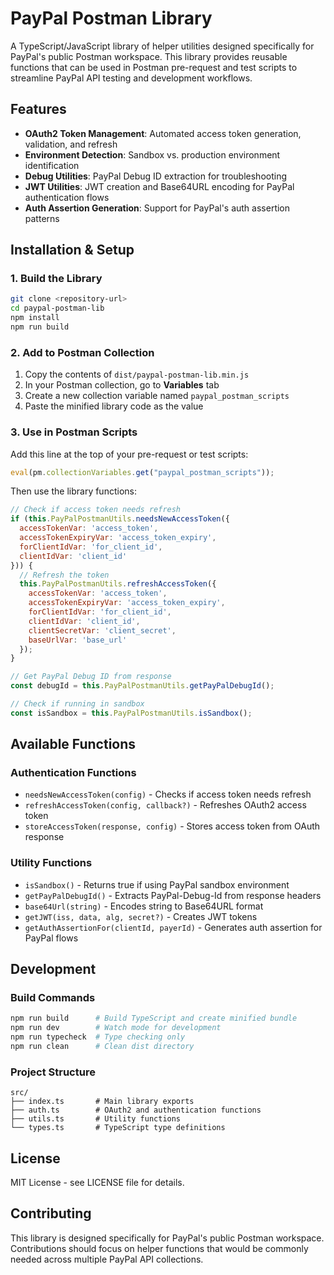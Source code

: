 # PayPal Postman Library

A TypeScript/JavaScript library of helper utilities designed specifically for PayPal's public Postman workspace. This library provides reusable functions that can be used in Postman pre-request and test scripts to streamline PayPal API testing and development workflows.

## Features

- **OAuth2 Token Management**: Automated access token generation, validation, and refresh
- **Environment Detection**: Sandbox vs. production environment identification
- **Debug Utilities**: PayPal Debug ID extraction for troubleshooting
- **JWT Utilities**: JWT creation and Base64URL encoding for PayPal authentication flows
- **Auth Assertion Generation**: Support for PayPal's auth assertion patterns

## Installation & Setup

### 1. Build the Library

```bash
git clone <repository-url>
cd paypal-postman-lib
npm install
npm run build
```

### 2. Add to Postman Collection

1. Copy the contents of `dist/paypal-postman-lib.min.js`
2. In your Postman collection, go to **Variables** tab
3. Create a new collection variable named `paypal_postman_scripts`
4. Paste the minified library code as the value

### 3. Use in Postman Scripts

Add this line at the top of your pre-request or test scripts:

```javascript
eval(pm.collectionVariables.get("paypal_postman_scripts"));
```

Then use the library functions:

```javascript
// Check if access token needs refresh
if (this.PayPalPostmanUtils.needsNewAccessToken({
  accessTokenVar: 'access_token',
  accessTokenExpiryVar: 'access_token_expiry', 
  forClientIdVar: 'for_client_id',
  clientIdVar: 'client_id'
})) {
  // Refresh the token
  this.PayPalPostmanUtils.refreshAccessToken({
    accessTokenVar: 'access_token',
    accessTokenExpiryVar: 'access_token_expiry',
    forClientIdVar: 'for_client_id', 
    clientIdVar: 'client_id',
    clientSecretVar: 'client_secret',
    baseUrlVar: 'base_url'
  });
}

// Get PayPal Debug ID from response
const debugId = this.PayPalPostmanUtils.getPayPalDebugId();

// Check if running in sandbox
const isSandbox = this.PayPalPostmanUtils.isSandbox();
```

## Available Functions

### Authentication Functions

- `needsNewAccessToken(config)` - Checks if access token needs refresh
- `refreshAccessToken(config, callback?)` - Refreshes OAuth2 access token
- `storeAccessToken(response, config)` - Stores access token from OAuth response

### Utility Functions

- `isSandbox()` - Returns true if using PayPal sandbox environment
- `getPayPalDebugId()` - Extracts PayPal-Debug-Id from response headers
- `base64Url(string)` - Encodes string to Base64URL format
- `getJWT(iss, data, alg, secret?)` - Creates JWT tokens
- `getAuthAssertionFor(clientId, payerId)` - Generates auth assertion for PayPal flows

## Development

### Build Commands

```bash
npm run build      # Build TypeScript and create minified bundle
npm run dev        # Watch mode for development
npm run typecheck  # Type checking only
npm run clean      # Clean dist directory
```

### Project Structure

```
src/
├── index.ts       # Main library exports
├── auth.ts        # OAuth2 and authentication functions
├── utils.ts       # Utility functions
└── types.ts       # TypeScript type definitions
```

## License

MIT License - see LICENSE file for details.

## Contributing

This library is designed specifically for PayPal's public Postman workspace. Contributions should focus on helper functions that would be commonly needed across multiple PayPal API collections.
